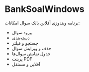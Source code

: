 # BankSoalWindows
برنامه ویندوزی آفلاین بانک سوال
امکانات:
- ورود سوال
- دسته‌بندی
- جستجو و فیلتر
- حذف و ویرایش سوال
- جدول نمایش سوال‌ها
- پرینت PDF
- آفلاین و مستقل
